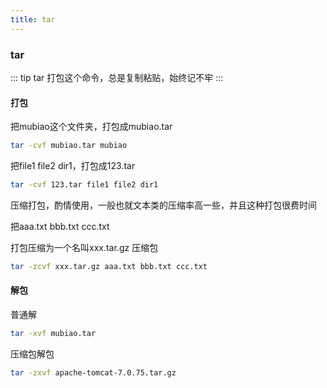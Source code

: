```yaml
---
title: tar
---
```

### tar
::: tip tar
打包这个命令，总是复制粘贴，始终记不牢
:::
#### 打包
把mubiao这个文件夹，打包成mubiao.tar
``` bash
tar -cvf mubiao.tar mubiao
```
把file1 file2 dir1，打包成123.tar
``` bash
tar -cvf 123.tar file1 file2 dir1
```
压缩打包，酌情使用，一般也就文本类的压缩率高一些，并且这种打包很费时间

把aaa.txt   bbb.txt   ccc.txt

打包压缩为一个名叫xxx.tar.gz 压缩包

``` bash
tar -zcvf xxx.tar.gz aaa.txt bbb.txt ccc.txt
```
#### 解包
普通解
``` bash
tar -xvf mubiao.tar
```
压缩包解包
``` bash
tar -zxvf apache-tomcat-7.0.75.tar.gz 
```